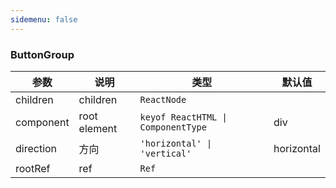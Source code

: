 ```yaml
---
sidemenu: false
---
```

### ButtonGroup

| 参数	|说明	|类型	|默认值
| --- | --- | --- | ---
| children | children | `ReactNode` |
| component | root element | `keyof ReactHTML \| ComponentType` | div
| direction | 方向 | `'horizontal' \| 'vertical'` | horizontal
| rootRef | ref | `Ref` |
